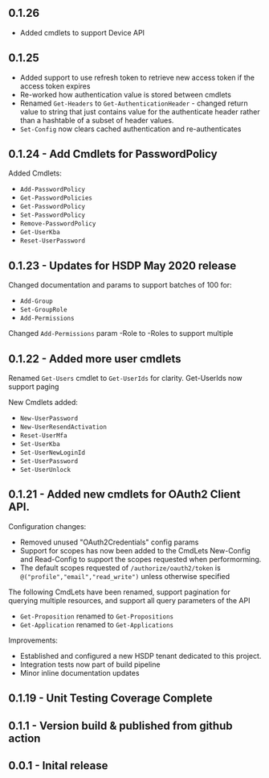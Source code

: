## 0.1.26

* Added cmdlets to support Device API

## 0.1.25

* Added support to use refresh token to retrieve new access token if the access token expires
* Re-worked how authentication value is stored between cmdlets
* Renamed `Get-Headers` to `Get-AuthenticationHeader` - changed return value to string that just contains value for the authenticate header  rather than a hashtable of a subset of header values.
* `Set-Config` now clears cached authentication and re-authenticates

## 0.1.24 - Add Cmdlets for PasswordPolicy

Added Cmdlets:
* `Add-PasswordPolicy`
* `Get-PasswordPolicies`
* `Get-PasswordPolicy`
* `Set-PasswordPolicy`
* `Remove-PasswordPolicy`
* `Get-UserKba`
* `Reset-UserPassword`

## 0.1.23 - Updates for HSDP May 2020 release

Changed documentation and params to support batches of 100 for:
* `Add-Group`
* `Set-GroupRole`
* `Add-Permissions`

Changed `Add-Permissions` param -Role to -Roles to support multiple

## 0.1.22 - Added more user cmdlets

Renamed ``Get-Users`` cmdlet to ``Get-UserIds`` for clarity. Get-UserIds now support paging

New Cmdlets added:
* `New-UserPassword`
* `New-UserResendActivation`
* `Reset-UserMfa`
* `Set-UserKba`
* `Set-UserNewLoginId`
* `Set-UserPassword`
* `Set-UserUnlock`

## 0.1.21 - Added new cmdlets for OAuth2 Client API.

Configuration changes:
* Removed unused "OAuth2Credentials" config params
* Support for scopes has now been added to the CmdLets New-Config and Read-Config to support the scopes requested when performorming.
* The default scopes requested of `/authorize/oauth2/token` is `@("profile","email","read_write")` unless otherwise specified

The following CmdLets have been renamed, support pagination for querying multiple resources, and support all query parameters of the API
* `Get-Proposition` renamed to `Get-Propositions`
* `Get-Application` renamed to `Get-Applications`

Improvements:
* Established and configured a new HSDP tenant dedicated to this project.
* Integration tests now part of build pipeline
* Minor inline documentation updates

## 0.1.19 - Unit Testing Coverage Complete

## 0.1.1 - Version build & published from github action

## 0.0.1 - Inital release

